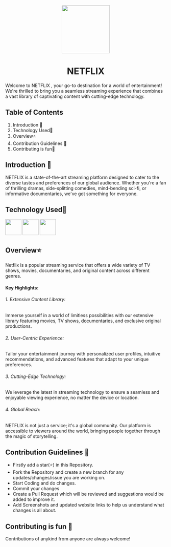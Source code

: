 
<div align="center"><img src="https://github.com/Sneha123-zudo/Netflix-Sign-In-Page/assets/145490348/ba5d647c-ed5b-4a3c-9dff-e7627ccd8e25" height="150" width="150" ></div>

# <div align="center">NETFLIX</div>

Welcome to NETFLIX , your go-to destination for a world of entertainment! We're thrilled to bring you a seamless streaming experience that combines a vast library of captivating content with cutting-edge technology.

## Table of Contents

1. Introduction 📌
2. Technology Used🚀
3. Overview⭐
4. Contribution Guidelines 📑
5. Contributing is fun🧡


## Introduction 📌

NETFLIX is a state-of-the-art streaming platform designed to cater to the diverse tastes and preferences of our global audience. Whether you're a fan of thrilling dramas, side-splitting comedies, mind-bending sci-fi, or informative documentaries, we've got something for everyone.

## Technology Used🚀

<img src="https://github.com/Sneha123-zudo/Netflix-Sign-In-Page/assets/145490348/3c45dac1-b4e7-4113-b369-8edaf11d5214" height="50"> 
<img src="https://github.com/Sneha123-zudo/Netflix-Sign-In-Page/assets/145490348/b1744c1d-ced6-4dc8-ad9f-0a6ebc2b7d00" height="50">
<img src="https://github.com/Sneha123-zudo/Netflix-Sign-In-Page/assets/145490348/2c518b8c-5d05-4bfc-b5ae-132290191f89" height="50">

##  Overview⭐
Netflix is a popular streaming service that offers a wide variety of TV shows, movies, documentaries, and original content across different genres. 

#### Key Highlights:
###### 1. Extensive Content Library: 
Immerse yourself in a world of limitless possibilities with our extensive library featuring movies, TV shows, documentaries, and exclusive original productions.

###### 2. User-Centric Experience: 
Tailor your entertainment journey with personalized user profiles, intuitive recommendations, and advanced features that adapt to your unique preferences.

###### 3. Cutting-Edge Technology: 
We leverage the latest in streaming technology to ensure a seamless and enjoyable viewing experience, no matter the device or location.

###### 4. Global Reach: 
NETFLIX is not just a service; it's a global community. Our platform is accessible to viewers around the world, bringing people together through the magic of storytelling.

## Contribution Guidelines 📑


- Firstly add a star(⭐) in this Repository.
- Fork the Repository and create a new branch for any updates/changes/issue you are working on.
- Start Coding and do changes.
- Commit your changes
- Create a Pull Request which will be reviewed and suggestions would be added to improve it.
- Add Screenshots and updated website links to help us understand what changes is all about.

## Contributing is fun 🧡


Contributions of anykind from anyone are always welcome!